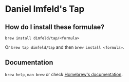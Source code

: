 # Daniel Imfeld's Tap

## How do I install these formulae?

`brew install dimfeld/tap/<formula>`

Or `brew tap dimfeld/tap` and then `brew install <formula>`.

## Documentation

`brew help`, `man brew` or check [Homebrew's documentation](https://docs.brew.sh).

